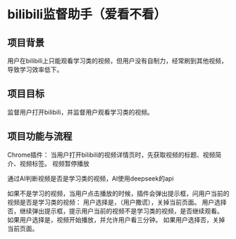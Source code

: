 # bilibili监督助手（爱看不看）

## 项目背景
用户在bilibili上只能观看学习类的视频，但用户没有自制力，经常刷到其他视频，导致学习效率低下。

## 项目目标
监督用户打开bilibili，并监督用户观看学习类的视频。

## 项目功能与流程
Chrome插件：
当用户打开bilibili的视频详情页时，先获取视频的标题、视频简介、视频标签。
视频暂停播放

通过AI判断视频是否是学习类的视频，AI使用deepseek的api

如果不是学习的视频，当用户点击播放的时候，插件会弹出提示框，问用户当前的视频是否是学习类的视频：
    用户选择是，（用户撒谎），关掉当前页面。
    用户选择否，继续弹出提示框，提示用户当前的视频不是学习类的视频，是否继续观看。
        如果用户选择是，视频开始播放，并允许用户看三分钟。
        如果用户选择否，关掉当前页面。